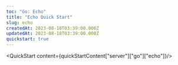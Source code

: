 ```yaml
---
toc: "Go: Echo"
title: "Echo Quick Start"
slug: echo
createdAt: 2023-08-18T03:39:00.000Z
updatedAt: 2023-08-18T03:39:00.000Z
quickstart: true
---
```


<QuickStart content={quickStartContent["server"]["go"]["echo"]}/>
